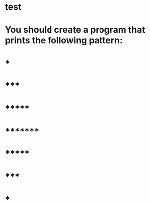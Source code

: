 # test
# You should create a program that prints the following pattern:
#    *
#   ***
#  *****
# *******
#  *****
#   ***
#    *
